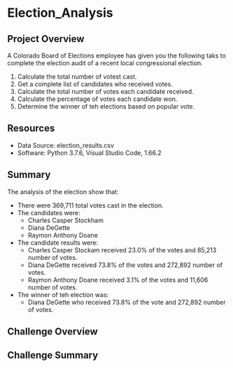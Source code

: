 # Election_Analysis

## Project Overview
A Colorado Board of Elections employee has given you the following taks to complete the election audit of a recent local congressional election.

1. Calculate the total number of votest cast.
2. Get a complete list of candidates who received votes.
3. Calculate the total number of votes each candidate received.
4. Calculate the percentage of votes each candidate won.
5. Determine the winner of teh elections based on popular vote.

## Resources
- Data Source: election_results.csv
- Software: Python 3.7.6, Visual Studio Code, 1.66.2

## Summary
The analysis of the election show that:
- There were 369,711 total votes cast in the election.
- The candidates were:
  - Charles Casper Stockham
  - Diana DeGette
  - Raymon Anthony Doane
- The candidate results were:
  - Charles Casper Stockam received 23.0% of the votes and 85,213 number of votes.
  - Diana DeGette received 73.8% of the votes and 272,892 number of votes.
  - Raymon Anthony Doane received 3.1% of the votes and 11,606 number of votes.
- The winner of teh election was:
  - Diana DeGette who received 73.8% of the vote and 272,892 number of votes.

## Challenge Overview

## Challenge Summary
